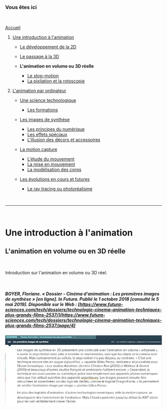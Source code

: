 <br/>

### Vous êtes ici

<br/>

[Accueil](index.md)

1. [Une introduction à l'animation](histoire.md)

    - [Le développement de la 2D](2d.md)
    - [Le passage à la 3D](3d.md)
    - **L'animation en volume ou 3D réelle**
    
        * [Le stop-motion](stopmotion.md)
        * [La pixilation et la rotoscopie](pixilation.md)

2. [L'animation par ordinateur](parordinateur.md)

    - [Une science technologique](science.md)
    
        * [Les formations](formation.md)
    
    - [Les images de synthèse](imagesdesynthèse.md)
    
        * [Les principes du numérique](numerique.md)
        * [Les effets spéciaux](effet.md)
        * [L'illusion des décors et accessoires](decor.md)
        
    - [La motion capture]()
    
        * [L'étude du mouvement]()
        * [La mise en mouvement]()
        * [La modélisation des corps](corps.md)

    - [Les évolutions en cours et futures](evolution.md)
    
        * [Le ray tracing ou photoréalisme]()
        
<br/>

--------------------------------------------------------

<br/>

# Une introduction à l'animation

## L'animation en volume ou en 3D réelle

<br/>

Introduction sur l'animation en volume ou 3D réel.

<br/>

##### BOYER, Floriane. « Dossier - Cinéma d'animation : Les premières images de synthèse » [en ligne]. In _Futura_. Publié le 1 octobre 2018 [consulté le 5 mai 2019]. Disponible sur le Web : [https://www.futura-sciences.com/tech/dossiers/technologie-cinema-animation-techniques-plus-grands-films-2537/](https://www.futura-sciences.com/tech/dossiers/technologie-cinema-animation-techniques-plus-grands-films-2537/page/4)

![le stop-motion](images/stopmotionfutura.JPG "Les premières images de synthèse artisanale")

<br/>
